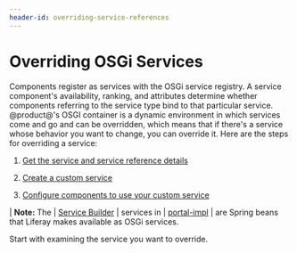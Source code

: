 ```yaml
---
header-id: overriding-service-references
---
```


# Overriding OSGi Services

Components register as services with the OSGi service registry. A service
component's availability, ranking, and attributes determine whether components
referring to the service type bind to that particular service. @product@'s OSGI
container is a dynamic environment in which services come and go and can be
overridden, which means that if there's a service whose behavior you want to
change, you can override it. Here are the steps for overriding a service:

1.  [Get the service and service reference details](/docs/7-1/tutorials/-/knowledge_base/t/examining-an-osgi-service-to-override)

2.  [Create a custom service](/docs/7-1/tutorials/-/knowledge_base/t/creating-a-custom-osgi-service)

3.  [Configure components to use your custom service](/docs/7-1/tutorials/-/knowledge_base/t/reconfiguring-components-to-use-your-service)

| **Note:** The
| [Service Builder](/docs/7-1/tutorials/-/knowledge_base/t/service-builder)
| services in
| [portal-impl](@platform-ref@/7.1-latest/javadocs/portal-impl/)
| are Spring beans that Liferay makes available as OSGi services.

Start with examining the service you want to override. 
